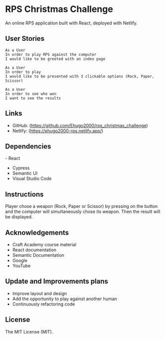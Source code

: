 # RPS Christmas Challenge
​An online RPS application built with React, deployed with Netlify. 


## User Stories
```
As a User
In order to play RPS against the computer
I would like to be greeted with an index page
```
```
As a User 
In order to play
I would like to be presented with 3 clickable options (Rock, Paper, Scissor)
```
```
As a User 
In order to see who won
I want to see the results
```

## Links
- GitHub: (https://github.com/Ehugo2000/rps_christmas_challenge)
- Netlify: (https://ehugo2000-rps.netlify.app/)
​

## Dependencies
​- React
- Cypress
- Semantic UI
- Visual Studio Code


## Instructions
Player chose a weapon (Rock, Paper or Scissor) by pressing on the button and the computer will simultaneously chose its weapon. Then the result will be displayed.
​
​
## Acknowledgements
- Craft Academy course material
- React documentation
- Semantic Documentation
- Google
- YouTube
​

## Update and Improvements plans
 - Improve layout and design
 - Add the opportunity to play against another human
 - Continuously refactoring code
​

## License
The MIT License (MIT).